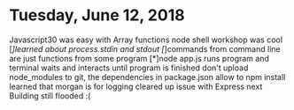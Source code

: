 # Tuesday, June 12, 2018

Javascript30 was easy with Array functions
node shell workshop was cool
    [*]learned about process.stdin and stdout
    [*]commands from command line are just functions from some program
    [*]node app.js runs program and terminal waits and interacts until program is finished
don't upload node_modules to git, the dependencies in package.json allow to npm install
learned that morgan is for logging
cleared up issue with Express next
Building still flooded :(
